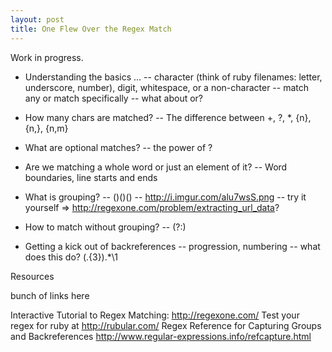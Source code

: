 ```yaml
---
layout: post
title: One Flew Over the Regex Match
---
```


Work in progress.

* Understanding the basics …
  -- character (think of ruby filenames: letter, underscore, number), digit, whitespace, or a non-character
  -- match any or match specifically
  -- what about or?
* How many chars are matched?
  -- The difference between +, ?, \*, {n}, {n,}, {n,m}
* What are optional matches?
  -- the power of ?
* Are we matching a whole word or just an element of it?
  -- Word boundaries, line starts and ends

* What is grouping?
  -- ()()()
  -- http://i.imgur.com/alu7wsS.png
  -- try it yourself => http://regexone.com/problem/extracting_url_data?
* How to match without grouping?
  -- (?:)
* Getting a kick out of backreferences
  -- progression, numbering
  -- what does this do? (.{3}).\*\\1


Resources

bunch of links here


Interactive Tutorial to Regex Matching: http://regexone.com/
Test your regex for ruby at http://rubular.com/
Regex Reference for Capturing Groups and Backreferences http://www.regular-expressions.info/refcapture.html
